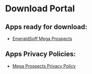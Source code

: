 # Download Portal

## Apps ready for download:

+ [EmeraldSoff Mega Prospects](https://emeraldsoff.github.io/EmeraldSoff/Mega_Prospects_Next/release/app-release.apk)

## Apps Privacy Policies:

+ [Mega Prospects  Privacy Policy](https://emeraldsoff.github.io/EmeraldSoff/Mega_Prospects_Next/docs/privacy_policy.html)
